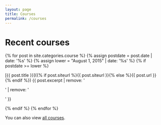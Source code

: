 ```yaml
---
layout: page
title: Courses
permalink: /courses
---
```


# Recent courses

{% for post in site.categories.course %}
  {% assign postdate = post.date | date: '%s' %}
  {% assign lower = "August 1, 2015" | date: '%s' %}
  {% if postdate >= lower %}

[{{ post.title }}]({% if post.siteurl %}{{ post.siteurl }}{% else %}{{ post.url }}{% endif %}) {{ post.excerpt | remove: '<p>' | remove: '</p>' }}

  {% endif %}
{% endfor %}

You can also view [all courses](/allcourses).